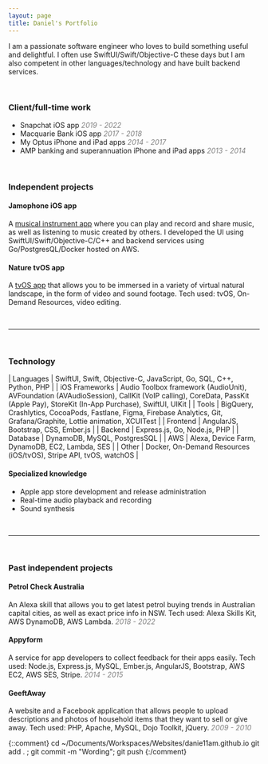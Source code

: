 ```yaml
---
layout: page
title: Daniel's Portfolio
---
```


I am a passionate software engineer who loves to build something useful and delightful. I often use SwiftUI/Swift/Objective-C these days but I am also competent in other languages/technology and have built backend services.

<br/>


### Client/full-time work

- Snapchat iOS app _<span style="color: grey">2019 - 2022</span>_
- Macquarie Bank iOS app _<span style="color: grey">2017 - 2018</span>_
- My Optus iPhone and iPad apps _<span style="color: grey">2014 - 2017</span>_
- AMP banking and superannuation iPhone and iPad apps  _<span style="color: grey">2013 - 2014</span>_

<br/>


### Independent projects

#### Jamophone iOS app

A [musical instrument app](https://apps.apple.com/app/id535422655) where you can play and record and share music, as well as listening to music created by others. I developed the UI using SwiftUI/Swift/Objective-C/C++ and backend services using Go/PostgresQL/Docker hosted on AWS.

#### Nature tvOS app

A [tvOS app](https://www.hungrysource.com/nature/index.html) that allows you to be immersed in a variety of virtual natural landscape, in the form of video and sound footage. Tech used: tvOS, On-Demand Resources, video editing.


<br/>

------------------------

<br/>


### Technology

| Languages         | SwiftUI, Swift, Objective-C, JavaScript, Go, SQL, C++, Python, PHP |
| iOS Frameworks    | Audio Toolbox framework (AudioUnit), AVFoundation (AVAudioSession), CallKit (VoIP calling), CoreData, PassKit (Apple Pay), StoreKit (In-App Purchase), SwiftUI, UIKit |
| Tools             | BigQuery, Crashlytics, CocoaPods, Fastlane, Figma, Firebase Analytics, Git, Grafana/Graphite, Lottie animation, XCUITest |
| Frontend          | AngularJS, Bootstrap, CSS, Ember.js |
| Backend           | Express.js, Go, Node.js, PHP |
| Database          | DynamoDB, MySQL, PostgresSQL |
| AWS               | Alexa, Device Farm, DynamoDB, EC2, Lambda, SES |
| Other             | Docker, On-Demand Resources (iOS/tvOS), Stripe API, tvOS, watchOS |


#### Specialized knowledge

- Apple app store development and release administration
- Real-time audio playback and recording
- Sound synthesis

<br/>

------------------------

<br/>


### Past independent projects

#### Petrol Check Australia

An Alexa skill that allows you to get latest petrol buying trends in Australian capital cities, as well as exact price info in NSW. Tech used: Alexa Skills Kit, AWS DynamoDB, AWS Lambda. _<span style="color: grey">2018 - 2022</span>_

#### Appyform

A service for app developers to collect feedback for their apps easily. Tech used: Node.js, Express.js, MySQL, Ember.js, AngularJS, Bootstrap, AWS EC2, AWS SES, Stripe. _<span style="color: grey">2014 - 2015</span>_

#### GeeftAway

A website and a Facebook application that allows people to upload descriptions and photos of household items that they want to sell or give away. Tech used: PHP, Apache, MySQL, Dojo Toolkit, jQuery. _<span style="color: grey">2009 - 2010</span>_


{::comment}
cd ~/Documents/Workspaces/Websites/danie11am.github.io
git add . ; git commit -m "Wording"; git push
{:/comment}
